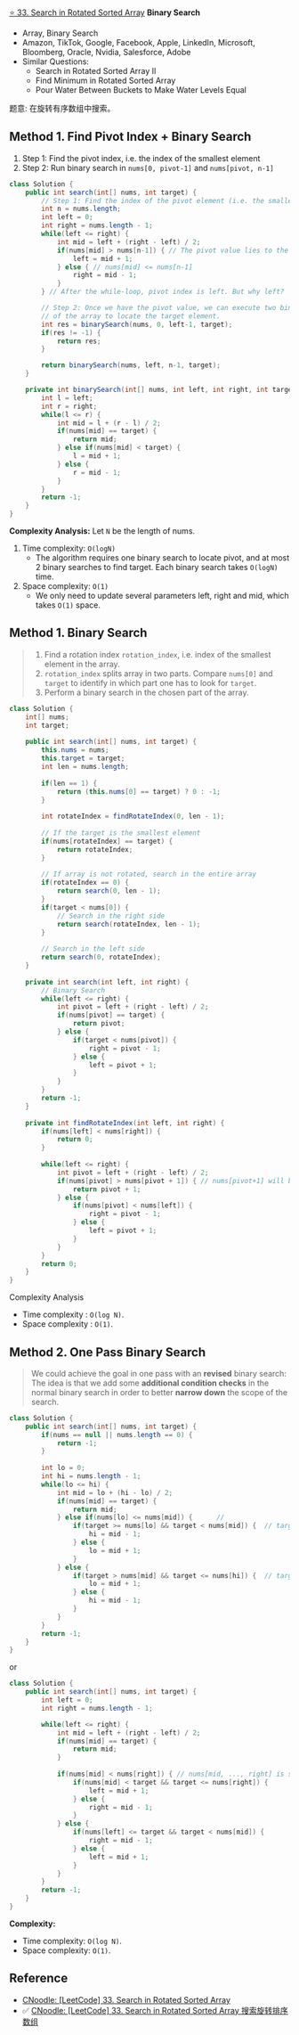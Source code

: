 [⭐ 33. Search in Rotated Sorted Array](https://leetcode.com/problems/search-in-rotated-sorted-array/) **Binary Search**

* Array, Binary Search
* Amazon, TikTok, Google, Facebook, Apple, LinkedIn, Microsoft, Bloomberg, Oracle, Nvidia, Salesforce, Adobe
* Similar Questions:
    * Search in Rotated Sorted Array II
    * Find Minimum in Rotated Sorted Array
    * Pour Water Between Buckets to Make Water Levels Equal


题意: 在旋转有序数组中搜索。

## Method 1. Find Pivot Index + Binary Search
1. Step 1: Find the pivot index, i.e. the index of the smallest element
2. Step 2: Run binary search in `nums[0, pivot-1]` and `nums[pivot, n-1]`
```java
class Solution {
    public int search(int[] nums, int target) {
        // Step 1: Find the index of the pivot element (i.e. the smallest element)
        int n = nums.length;
        int left = 0;
        int right = nums.length - 1;
        while(left <= right) {
            int mid = left + (right - left) / 2;
            if(nums[mid] > nums[n-1]) { // The pivot value lies to the right of nums[mid]
                left = mid + 1; 
            } else { // nums[mid] <= nums[n-1]
                right = mid - 1;
            }
        } // After the while-loop, pivot index is left. But why left?

        // Step 2: Once we have the pivot value, we can execute two binary searchs on each half 
        // of the array to locate the target element.
        int res = binarySearch(nums, 0, left-1, target);
        if(res != -1) {
            return res;
        }

        return binarySearch(nums, left, n-1, target);
    }

    private int binarySearch(int[] nums, int left, int right, int target) {
        int l = left;
        int r = right;
        while(l <= r) {
            int mid = l + (r - l) / 2;
            if(nums[mid] == target) {
                return mid;
            } else if(nums[mid] < target) {
                l = mid + 1;
            } else {
                r = mid - 1;
            }
        }
        return -1;
    }
}
```
**Complexity Analysis:**
Let `N` be the length of nums.
1. Time complexity: `O(logN)`
   * The algorithm requires one binary search to locate pivot, and at most 2 binary searches to find target. Each binary search takes `O(logN)` time.
2. Space complexity: `O(1)`
   * We only need to update several parameters left, right and mid, which takes `O(1)` space.


## Method 1. Binary Search
> 1. Find a rotation index `rotation_index`, i.e. index of the smallest element in the array.
> 2. `rotation_index` splits array in two parts. Compare `nums[0]` and `target` to identify in which part one has to look for `target`.
> 3. Perform a binary search in the chosen part of the array.

```java
class Solution {
    int[] nums;
    int target;
    
    public int search(int[] nums, int target) {
        this.nums = nums;
        this.target = target;
        int len = nums.length;
        
        if(len == 1) {
            return (this.nums[0] == target) ? 0 : -1;
        }
        
        int rotateIndex = findRotateIndex(0, len - 1);
        
        // If the target is the smallest element
        if(nums[rotateIndex] == target) {
            return rotateIndex;
        }
        
        // If array is not rotated, search in the entire array
        if(rotateIndex == 0) {
            return search(0, len - 1);
        }
        if(target < nums[0]) {
            // Search in the right side
            return search(rotateIndex, len - 1);
        }
        
        // Search in the left side
        return search(0, rotateIndex);
    }
    
    private int search(int left, int right) {
        // Binary Search
        while(left <= right) {
            int pivot = left + (right - left) / 2;
            if(nums[pivot] == target) {
                return pivot;
            } else {
                if(target < nums[pivot]) {
                    right = pivot - 1;
                } else {
                    left = pivot + 1;
                }
            }
        }
        return -1;
    }
    
    private int findRotateIndex(int left, int right) {
        if(nums[left] < nums[right]) {
            return 0;
        }
        
        while(left <= right) {
            int pivot = left + (right - left) / 2;
            if(nums[pivot] > nums[pivot + 1]) { // nums[pivot+1] will be the smallest element
                return pivot + 1;
            } else {
                if(nums[pivot] < nums[left]) {
                    right = pivot - 1;
                } else {
                    left = pivot + 1;
                }
            }
        }
        return 0;
    }
}
```

Complexity Analysis
* Time complexity : `O(log N)`.
* Space complexity : `O(1)`.



## Method 2. One Pass Binary Search
> We could achieve the goal in one pass with an **revised** binary search:
> The idea is that we add some **additional condition checks** in the normal binary search in order to better **narrow down** the scope of the search.

```java
class Solution {
    public int search(int[] nums, int target) {
        if(nums == null || nums.length == 0) {
            return -1;
        }
        
        int lo = 0;
        int hi = nums.length - 1;
        while(lo <= hi) {
            int mid = lo + (hi - lo) / 2;
            if(nums[mid] == target) {
                return mid;
            } else if(nums[lo] <= nums[mid]) {      // 
                if(target >= nums[lo] && target < nums[mid]) {  // target could equal nums[lo]
                    hi = mid - 1;
                } else {
                    lo = mid + 1;
                }
            } else {
                if(target > nums[mid] && target <= nums[hi]) {  // target could equal nums[hi]
                    lo = mid + 1;
                } else {
                    hi = mid - 1;
                }
            }
        }
        return -1;
    }
}
```
or
```java
class Solution {
    public int search(int[] nums, int target) {
        int left = 0;
        int right = nums.length - 1;

        while(left <= right) {
            int mid = left + (right - left) / 2;
            if(nums[mid] == target) {
                return mid;
            }
            
            if(nums[mid] < nums[right]) { // nums[mid, ..., right] is sorted array
                if(nums[mid] < target && target <= nums[right]) {
                    left = mid + 1;
                } else {
                    right = mid - 1;
                }
            } else {
                if(nums[left] <= target && target < nums[mid]) {
                    right = mid - 1;
                } else {
                    left = mid + 1;
                }
            }
        }
        return -1;
    }
}
```
**Complexity:**
* Time complexity: `O(log N)`.
* Space complexity: `O(1)`.


## Reference
* [CNoodle: [LeetCode] 33. Search in Rotated Sorted Array](https://www.cnblogs.com/cnoodle/p/11791870.html)
* ✅ [CNoodle: [LeetCode] 33. Search in Rotated Sorted Array 搜索旋转排序数组](https://www.cnblogs.com/grandyang/p/4325648.html)